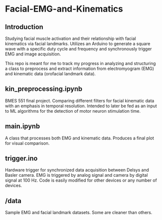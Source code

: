 # Facial-EMG-and-Kinematics

## Introduction

Studying facial muscle activation and their relationship with facial kinematics via facial landmarks. Utilizes an Arduino to generate a square wave with a specific duty cycle 
and frequency and synchronously trigger EMG and image acquisition.

This repo is meant for me to track my progress in analyzing and structuring a class to preprocess and extract information from electromyogram (EMG) and kinematic data 
(orofacial landmark data). 


## kin_preprocessing.ipynb
  BMES 551 final project. Comparing different filters for facial kinematic data with an emphasis in temporal resolution. Intended to later  be fed as an input to ML algorithms for the detection of motor neuron stimulation time. 
  
## main.ipynb
  A class that processes both EMG and kinematic data. Produces a final plot for visual comparison. 
  
 ## trigger.ino
  Hardware trigger for synchronized data acquisition between Delsys and Basler camera. EMG is triggered by analog signal and camera by digital signal at 100 Hz. Code is easily modified for other devices or any number of devices. 
  
 ## /data
  Sample EMG and facial landmark datasets. Some are cleaner than others. 
